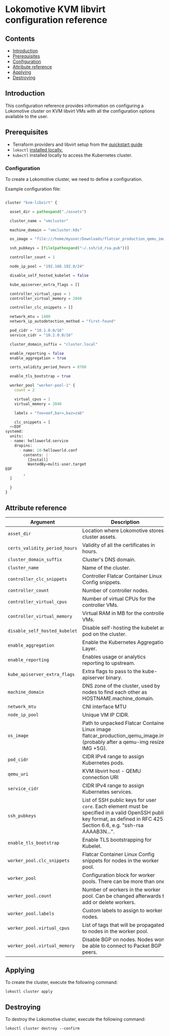 # Lokomotive KVM libvirt configuration reference

## Contents

* [Introduction](#introduction)
* [Prerequisites](#prerequisites)
* [Configuration](#configuration)
* [Attribute reference](#attribute-reference)
* [Applying](#applying)
* [Destroying](#destroying)

## Introduction

This configuration reference provides information on configuring a Lokomotive cluster on KVM libvirt VMs
with all the configuration options available to the user.

## Prerequisites

* Terraform providers and libvirt setup from the [quickstart guide](../../quickstarts/kvm-libvirt.md)
* `lokoctl` [installed locally.](../../installer/lokoctl.md)
* `kubectl` installed locally to access the Kubernetes cluster.

### Configuration

To create a Lokomotive cluster, we need to define a configuration.

Example configuration file:

```tf

cluster "kvm-libvirt" {

  asset_dir = pathexpand("./assets")

  cluster_name = "vmcluster"

  machine_domain = "vmcluster.k8s"

  os_image = "file:///home/myuser/Downloads/flatcar_production_qemu_image.img"

  ssh_pubkeys = [file(pathexpand("~/.ssh/id_rsa.pub"))]

  controller_count = 1

  node_ip_pool = "192.168.192.0/24"

  disable_self_hosted_kubelet = false

  kube_apiserver_extra_flags = []

  controller_virtual_cpus = 1
  controller_virtual_memory = 2048

  controller_clc_snippets = []

  network_mtu = 1480
  network_ip_autodetection_method = "first-found"

  pod_cidr = "10.1.0.0/16"
  service_cidr = "10.2.0.0/16"

  cluster_domain_suffix = "cluster.local"

  enable_reporting = false
  enable_aggregation = true

  certs_validity_period_hours = 8760

  enable_tls_bootstrap = true

  worker_pool "worker-pool-1" {
    count = 2

    virtual_cpus = 1
    virtual_memory = 2048

    labels = "foo=oof,bar=,baz=zab"

    clc_snippets = [
  <<EOF
systemd:
  units:
  - name: helloworld.service
    dropins:
      - name: 10-helloworld.conf
        contents: |
          [Install]
          WantedBy=multi-user.target
EOF
        ,
  ]

  }
}
```


## Attribute reference

| Argument                              | Description                                                                                                                                                                                                                                                                       |       Default      |     Type     | Required |
|---------------------------------------|-----------------------------------------------------------------------------------------------------------------------------------------------------------------------------------------------------------------------------------------------------------------------------------|:------------------:|:------------:|:--------:|
| `asset_dir`                           | Location where Lokomotive stores cluster assets.                                                                                                                                                                                                                                  |          -         |    string    |   true   |
| `certs_validity_period_hours`         | Validity of all the certificates in hours.                                                                                                                                                                                                                                        |        8760        |    number    |  false   |
| `cluster_domain_suffix`               | Cluster's DNS domain.                                                                                                                                                                                                                                                             |   "cluster.local"  |    string    |  false   |
| `cluster_name`                        | Name of the cluster.                                                                                                                                                                                                                                                              |          -         |    string    |   true   |
| `controller_clc_snippets`             | Controller Flatcar Container Linux Config snippets.                                                                                                                                                                                                                               |          []        | list(string) |  false   |
| `controller_count`                    | Number of controller nodes.                                                                                                                                                                                                                                                       |          1         |    number    |  false   |
| `controller_virtual_cpus`             | Number of virtual CPUs for the controller VMs.                                                                                                                                                                                                                                    |          1         |      int     |  false   |
| `controller_virtual_memory`           | Virtual RAM in MB for the controller VMs.                                                                                                                                                                                                                                         |         2048       |      int     |  false   |
| `disable_self_hosted_kubelet`         | Disable self-hosting the kubelet as pod on the cluster.                                                                                                                                                                                                                           |        false       |     bool     |  false   |
| `enable_aggregation`                  | Enable the Kubernetes Aggregation Layer.                                                                                                                                                                                                                                          |        true        |     bool     |  false   |
| `enable_reporting`                    | Enables usage or analytics reporting to upstream.                                                                                                                                                                                                                                 |        false       |     bool     |  false   |
| `kube_apiserver_extra_flags`          | Extra flags to pass to the kube-apiserver binary.                                                                                                                                                                                                                                 |          []        | list(string) |  false   |
| `machine_domain`                      | DNS zone of the cluster, used by nodes to find each other as HOSTNAME.machine_domain.                                                                                                                                                                                             |          -         |    string    |   true   |
| `network_mtu`                         | CNI interface MTU                                                                                                                                                                                                                                                                 |        1480        |    number    |  false   |
| `node_ip_pool`                        | Unique VM IP CIDR.                                                                                                                                                                                                                                                                | "192.168.192.0/24" |    string    |  false   |
| `os_image`                            | Path to unpacked Flatcar Container Linux image flatcar_production_qemu_image.img (probably after a qemu-img resize IMG +5G).                                                                                                                                                      |          -         |    string    |   true   |
| `pod_cidr`                            | CIDR IPv4 range to assign Kubernetes pods.                                                                                                                                                                                                                                        |    "10.2.0.0/16"   |    string    |  false   |
| `qemu_uri`                            | KVM libvirt host - QEMU connection URI                                                                                                                                                                                                                                            |   qemu:///system   |    string    |  false   |
| `service_cidr`                        | CIDR IPv4 range to assign Kubernetes services.                                                                                                                                                                                                                                    |    "10.3.0.0/16"   |    string    |  false   |
| `ssh_pubkeys`                         | List of SSH public keys for user `core`. Each element must be specified in a valid OpenSSH public key format, as defined in RFC 4253 Section 6.6, e.g. "ssh-rsa AAAAB3N...".                                                                                                      |          -         | list(string) |   true   |
| `enable_tls_bootstrap`                | Enable TLS bootstrapping for Kubelet.                                                                                                                                                                                                                                             |        true        |     bool     |  false   |
| `worker_pool.clc_snippets`            | Flatcar Container Linux Config snippets for nodes in the worker pool.                                                                                                                                                                                                             |          []        | list(string) |  false   |
| `worker_pool`                         | Configuration block for worker pools. There can be more than one.                                                                                                                                                                                                                 |          -         | list(object) |   true   |
| `worker_pool.count`                   | Number of workers in the worker pool. Can be changed afterwards to add or delete workers.                                                                                                                                                                                         |          1         |    number    |   true   |
| `worker_pool.labels`                  | Custom labels to assign to worker nodes.                                                                                                                                                                                                                                          |          -         |    string    |  false   |
| `worker_pool.virtual_cpus`            | List of tags that will be propagated to nodes in the worker pool.                                                                                                                                                                                                                 |          -         | map(string)  |  false   |
| `worker_pool.virtual_memory`          | Disable BGP on nodes. Nodes won't be able to connect to Packet BGP peers.                                                                                                                                                                                                         |        false       |     bool     |  false   |


## Applying

To create the cluster, execute the following command:

```console
lokoctl cluster apply
```

## Destroying

To destroy the Lokomotive cluster, execute the following command:

```console
lokoctl cluster destroy --confirm
```

